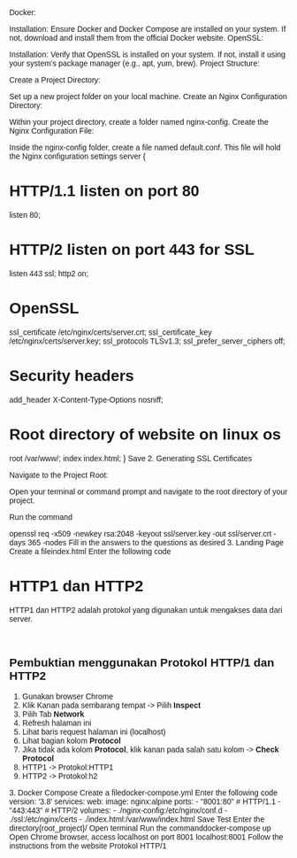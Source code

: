 Docker:

Installation: Ensure Docker and Docker Compose are installed on your system. If not, download and install them from the official Docker website.
OpenSSL:

Installation: Verify that OpenSSL is installed on your system. If not, install it using your system's package manager (e.g., apt, yum, brew).
Project Structure:

Create a Project Directory:

Set up a new project folder on your local machine.
Create an Nginx Configuration Directory:

Within your project directory, create a folder named nginx-config.
Create the Nginx Configuration File:

Inside the nginx-config folder, create a file named default.conf. This file will hold the Nginx configuration settings
server {
  # HTTP/1.1 listen on port 80
  listen 80;

  # HTTP/2 listen on port 443 for SSL
  listen 443 ssl;
  http2 on;

  # OpenSSL
  ssl_certificate /etc/nginx/certs/server.crt;
  ssl_certificate_key /etc/nginx/certs/server.key;
  ssl_protocols TLSv1.3;
  ssl_prefer_server_ciphers off;

  # Security headers
  add_header X-Content-Type-Options nosniff;

  # Root directory of website on linux os
  root /var/www/;
  index index.html;
}
Save
2. Generating SSL Certificates

Navigate to the Project Root:

Open your terminal or command prompt and navigate to the root directory of your project.

Run the command

openssl req -x509 -newkey rsa:2048 -keyout ssl/server.key -out ssl/server.crt -days 365 -nodes
Fill in the answers to the questions as desired
3. Landing Page
Create a fileindex.html
Enter the following code
<!DOCTYPE html>
<html lang="en">

<head>
    <meta charset="UTF-8">
    <meta name="viewport" content="width=device-width, initial-scale=1.0">
    <title>HTTP1 dan HTTP2</title>
    <link rel="preconnect" href="https://fonts.googleapis.com">
    <link rel="preconnect" href="https://fonts.gstatic.com" crossorigin>
    <link href="https://fonts.googleapis.com/css2?family=Fira+Code:wght@300..700&family=Roboto+Slab:wght@100..900&display=swap" rel="stylesheet">
    <style>
        body {
            font-family: 'Fira Code', 'Arial Narrow', Arial, sans-serif, sans-serif;
        }
    </style>
</head>

<body>
    <h1>HTTP1 dan HTTP2</h1>
    <p>HTTP1 dan HTTP2 adalah protokol yang digunakan untuk mengakses data dari server.</p>
    <br>
    <h2>Pembuktian menggunakan Protokol HTTP/1 dan HTTP2</h2>
    <ol>
        <li>Gunakan browser Chrome</li>
        <li>Klik Kanan pada sembarang tempat -> Pilih <strong>Inspect</strong></li>
        <li>Pilih Tab <strong>Network</strong></li>
        <li>Refresh halaman ini</li>
        <li>Lihat baris request halaman ini (localhost)</li>
        <li>Lihat bagian kolom <strong>Protocol</strong></li>
        <li>Jika tidak ada kolom <strong>Protocol</strong>, klik kanan pada salah satu kolom -> <strong>Check Protocol</strong></li>
        <li>HTTP1 -> Protokol:HTTP1</li>
        <li>HTTP2 -> Protokol:h2</li>
    </ol>
</body>

</html>
3. Docker Compose
Create a filedocker-compose.yml
Enter the following code
version: '3.8'
services:
  web:
    image: nginx:alpine
    ports:
      - "8001:80" # HTTP/1.1
      - "443:443" # HTTP/2
    volumes:
      - ./nginx-config:/etc/nginx/conf.d
      - ./ssl:/etc/nginx/certs
      - ./index.html:/var/www/index.html
Save
Test
Enter the directory{root_project}/
Open terminal
Run the commanddocker-compose up
Open Chrome browser, access localhost on port 8001 localhost:8001
Follow the instructions from the website
Protokol HTTP/1

